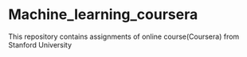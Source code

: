 # Machine_learning_coursera
This repository contains assignments of online course(Coursera) from Stanford University

